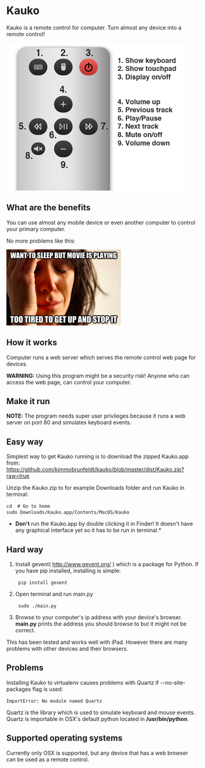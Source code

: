 Kauko
=====

Kauko is a remote control for computer. Turn almost any device into a remote control!

![SCREENSHOT](https://github.com/kimmobrunfeldt/kauko/raw/master/static/img/screenshot.png)


What are the benefits
---------------------

You can use almost any mobile device or even another computer to control your primary computer.

No more problems like this:

![PROBLEM](https://github.com/kimmobrunfeldt/kauko/raw/master/static/img/problem.png)

How it works
------------

Computer runs a web server which serves the remote control web page for devices.

**WARNING:** Using this program might be a security risk! Anyone who can access the web page, can control your computer.

Make it run
-----------

**NOTE:** The program needs super user privileges because it runs a web server on port 80 and simulates keyboard events.

Easy way
--------

Simplest way to get Kauko running is to download the zipped Kauko.app from:
https://github.com/kimmobrunfeldt/kauko/blob/master/dist/Kauko.zip?raw=true

Unzip the Kauko.zip to for example Downloads folder and run Kauko in terminal:

    cd  # Go to home
    sudo Downloads/Kauko.app/Contents/MacOS/Kauko

* **Don't** run the Kauko.app by double clicking it in Finder! It doesn't have any graphical interface yet so it has to be run in terminal.*

Hard way
--------

1. Install gevent( http://www.gevent.org/ ) which is a package for Python. If you have pip installed, installing is simple:

        pip install gevent

2. Open terminal and run main.py

        sudo ./main.py

3. Browse to your computer's ip address with your device's browser.
   **main.py** prints the address you should browse to but it might not be correct.

This has been tested and works well with iPad. However there are many problems with other devices and their browsers.

Problems
--------

Installing Kauko to virtualenv causes problems with Quartz if --no-site-packages flag is used:

    ImportError: No module named Quartz

Quartz is the library which is used to simulate keyboard and mouse events. Quartz is importable in OSX's default python located in **/usr/bin/python**.


Supported operating systems
----------------------------

Currently only OSX is supported, but any device that has a web browser can be used as a remote control.

